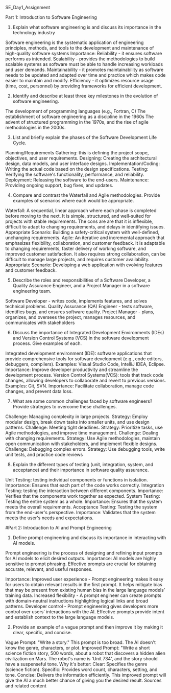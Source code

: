 SE_Day1_Assignment

Part 1: Introduction to Software Engineering

1. Explain what software engineering is and discuss its importance in the technology industry

Software engineering is the systematic application of engineering principles, methods, and tools to the development and maintenance of high-quality software systems
Importance:
Reliability - it ensures software performs as intended.
Scalability - provides the methodologies to build scalable systems as software must be able to handle increasing workloads and user demands.
Maintainability - it promotes maintainability as software needs to be updated and adapted over time and practice which makes code easier to maintain and modify. 
Efficiency - it optimizes resource usage (time, cost, personnel) by providing frameworks for efficient development.

2. Identify and describe at least three key milestones in the evolution of software engineering.
  
The development of programming languages (e.g., Fortran, C)
The establishment of software engineering as a discipline in the 1960s
The advent of structured programming in the 1970s, and the rise of agile methodologies in the 2000s.

3. List and briefly explain the phases of the Software Development Life Cycle.

Planning/Requirements Gathering: this is defining the project scope, objectives, and user requirements.
Designing: Creating the architectural design, data models, and user interface designs.
Implementation/Coding: Writing the actual code based on the design specifications.
Testing: Verifying the software's functionality, performance, and reliability.
Deployment: Releasing the software to the end-users. Maintenance: Providing ongoing support, bug fixes, and updates.

4. Compare and contrast the Waterfall and Agile methodologies. Provide examples of scenarios where each would be appropriate.

Waterfall: A sequential, linear approach where each phase is completed before moving to the next. It is simple, structured, and well-suited for projects with stable requirements. The cons are are that it is inflexible, difficult to adapt to changing requirements, and delays in identifying issues.
Appropriate Scenario: Building a safety-critical system with well-defined, unchanging requirements.
Agile: An iterative and incremental approach that emphasizes flexibility, collaboration, and customer feedback. 
It is adaptable to changing requirements, faster delivery of working software, and improved customer satisfaction. It also requires strong collaboration, can be difficult to manage large projects, and requires customer availability.
Appropriate Scenario: Developing a web application with evolving features and customer feedback.

5. Describe the roles and responsibilities of a Software Developer, a Quality Assurance Engineer, and a Project Manager in a software engineering team.

Software Developer - writes code, implements features, and solves technical problems. Quality Assurance (QA) Engineer - tests software, identifies bugs, and ensures software quality. Project Manager - plans, organizes, and oversees the project, manages resources, and communicates with stakeholders

6. Discuss the importance of Integrated Development Environments (IDEs) and Version Control Systems (VCS) in the software development process. Give examples of each.

Integrated development environment (IDE): software applications that provide comprehensive tools for software development (e.g., code editors, debuggers, compilers). Examples: Visual Studio Code, IntelliJ IDEA, Eclipse. 
Importance: Improve developer productivity and streamline the development process. 
Version Control Systems(VCS): tools that track code changes, allowing developers to collaborate and revert to previous versions. Examples: Git, SVN. 
Importance: Facilitate collaboration, manage code changes, and prevent data loss.


7. What are some common challenges faced by software engineers? Provide strategies to overcome these challenges.

Challenge: Managing complexity in large projects. Strategy: Employ modular design, break down tasks into smaller units, and use design patterns. Challenge: Meeting tight deadlines. Strategy: Prioritize tasks, use Agile methodologies, and improve time management. Challenge: Dealing with changing requirements. Strategy: Use Agile methodologies, maintain open communication with stakeholders, and implement flexible designs. Challenge: Debugging complex errors. Strategy: Use debugging tools, write unit tests, and practice code reviews


8. Explain the different types of testing (unit, integration, system, and acceptance) and their importance in software quality assurance.

Unit Testing: testing individual components or functions in isolation. 
Importance: Ensures that each part of the code works correctly. 
Integration Testing: testing the interaction between different components. 
Importance: Verifies that the components work together as expected. 
System Testing: Testing the entire system as a whole. Importance: Ensures that the system meets the overall requirements.
Acceptance Testing: Testing the system from the end-user's perspective. Importance: Validates that the system meets the user's needs and expectations.

#Part 2: Introduction to AI and Prompt Engineering

1. Define prompt engineering and discuss its importance in interacting with AI models.

Prompt engineering is the process of designing and refining input prompts for AI models to elicit desired outputs. Importance: AI models are highly sensitive to prompt phrasing. Effective 
prompts are crucial for obtaining accurate, relevant, and useful responses.

Importance:
Improved user experience - Prompt engineering makes it easy for users to obtain relevant results in the first prompt. It helps mitigate bias that may be present from existing human bias in the large language models’ training data.
Increased flexibility - A prompt engineer can create prompts with domain-neutral instructions highlighting logical links and broad patterns.
Developer control - Prompt engineering gives developers more control over users' interactions with the AI. Effective prompts provide intent and establish context to the large language models. 


2. Provide an example of a vague prompt and then improve it by making it clear, specific, and concise.


Vague Prompt: "Write a story." This prompt is too broad. The AI doesn't know the genre, characters, or plot. Improved Prompt: "Write a short science fiction story, 500 words, about a robot that discovers a hidden alien civilization on Mars. The robot's name is 'Unit 734', and the story should have a suspenseful tone.
 Why it's better: Clear: Specifies the genre (science fiction). Specific: Provides word count, characters, setting, and tone. Concise: Delivers the information efficiently. This improved prompt will give the AI a much better chance of giving you the desired result. Sources and related content


